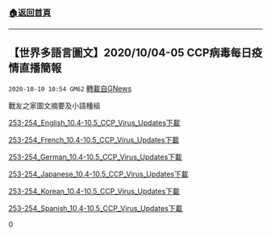 ###  [:house:返回首頁](https://github.com/ourhimalayas/txt)
---

## 【世界多語言圖文】2020/10/04-05 CCP病毒每日疫情直播簡報
`2020-10-10 10:54 GM62` [轉載自GNews](https://gnews.org/zh-hant/415873/)

戰友之家圖文摘要及小語種組

[253-254\_English\_10.4-10.5\_CCP\_Virus\_Updates](https://s3.amazonaws.com/gnews-media-offload/wp-content/uploads/2020/10/10104717/253-254_English_10.4-10.5_CCP_Virus_Updates.pdf)[下載](https://s3.amazonaws.com/gnews-media-offload/wp-content/uploads/2020/10/10104717/253-254_English_10.4-10.5_CCP_Virus_Updates.pdf)

[253-254\_French\_10.4-10.5\_CCP\_Virus\_Updates](https://s3.amazonaws.com/gnews-media-offload/wp-content/uploads/2020/10/10104727/253-254_French_10.4-10.5_CCP_Virus_Updates.pdf)[下載](https://s3.amazonaws.com/gnews-media-offload/wp-content/uploads/2020/10/10104727/253-254_French_10.4-10.5_CCP_Virus_Updates.pdf)

[253-254\_German\_10.4-10.5\_CCP\_Virus\_Updates](https://s3.amazonaws.com/gnews-media-offload/wp-content/uploads/2020/10/10104737/253-254_German_10.4-10.5_CCP_Virus_Updates.pdf)[下載](https://s3.amazonaws.com/gnews-media-offload/wp-content/uploads/2020/10/10104737/253-254_German_10.4-10.5_CCP_Virus_Updates.pdf)

[253-254\_Japanese\_10.4-10.5\_CCP\_Virus\_Updates](https://s3.amazonaws.com/gnews-media-offload/wp-content/uploads/2020/10/10104732/253-254_Japanese_10.4-10.5_CCP_Virus_Updates.pdf)[下載](https://s3.amazonaws.com/gnews-media-offload/wp-content/uploads/2020/10/10104732/253-254_Japanese_10.4-10.5_CCP_Virus_Updates.pdf)

[253-254\_Korean\_10.4-10.5\_CCP\_Virus\_Updates](https://s3.amazonaws.com/gnews-media-offload/wp-content/uploads/2020/10/10104743/253-254_Korean_10.4-10.5_CCP_Virus_Updates.pdf)[下載](https://s3.amazonaws.com/gnews-media-offload/wp-content/uploads/2020/10/10104743/253-254_Korean_10.4-10.5_CCP_Virus_Updates.pdf)

[253-254\_Spanish\_10.4-10.5\_CCP\_Virus\_Updates](https://s3.amazonaws.com/gnews-media-offload/wp-content/uploads/2020/10/10104722/253-254_Spanish_10.4-10.5_CCP_Virus_Updates.pdf)[下載](https://s3.amazonaws.com/gnews-media-offload/wp-content/uploads/2020/10/10104722/253-254_Spanish_10.4-10.5_CCP_Virus_Updates.pdf)



0
